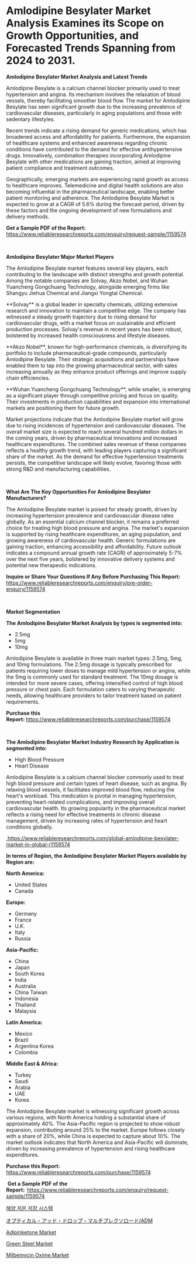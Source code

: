 <p><h1>Amlodipine Besylater Market Analysis Examines its Scope on Growth Opportunities, and Forecasted Trends Spanning from 2024 to 2031.</h1></p><p><strong>Amlodipine Besylater Market Analysis and Latest Trends</strong></p>
<p><p>Amlodipine Besylate is a calcium channel blocker primarily used to treat hypertension and angina. Its mechanism involves the relaxation of blood vessels, thereby facilitating smoother blood flow. The market for Amlodipine Besylate has seen significant growth due to the increasing prevalence of cardiovascular diseases, particularly in aging populations and those with sedentary lifestyles. </p><p>Recent trends indicate a rising demand for generic medications, which has broadened access and affordability for patients. Furthermore, the expansion of healthcare systems and enhanced awareness regarding chronic conditions have contributed to the demand for effective antihypertensive drugs. Innovatively, combination therapies incorporating Amlodipine Besylate with other medications are gaining traction, aimed at improving patient compliance and treatment outcomes.</p><p>Geographically, emerging markets are experiencing rapid growth as access to healthcare improves. Telemedicine and digital health solutions are also becoming influential in the pharmaceutical landscape, enabling better patient monitoring and adherence. The Amlodipine Besylate Market is expected to grow at a CAGR of 5.6% during the forecast period, driven by these factors and the ongoing development of new formulations and delivery methods.</p></p>
<p><strong>Get a Sample PDF of the Report:&nbsp;</strong> <a href="https://www.reliableresearchreports.com/enquiry/request-sample/1159574">https://www.reliableresearchreports.com/enquiry/request-sample/1159574</a></p>
<p>&nbsp;</p>
<p><strong>Amlodipine Besylater Major Market Players</strong></p>
<p><p>The Amlodipine Besylate market features several key players, each contributing to the landscape with distinct strengths and growth potential. Among the notable companies are Solvay, Akzo Nobel, and Wuhan Yuancheng Gongchuang Technology, alongside emerging firms like Shangyu Jiehua Chemical and Jiangxi Yongtai Chemical.</p><p>**Solvay** is a global leader in specialty chemicals, utilizing extensive research and innovation to maintain a competitive edge. The company has witnessed a steady growth trajectory due to rising demand for cardiovascular drugs, with a market focus on sustainable and efficient production processes. Solvay's revenue in recent years has been robust, bolstered by increased health consciousness and lifestyle diseases.</p><p>**Akzo Nobel**, known for high-performance chemicals, is diversifying its portfolio to include pharmaceutical-grade compounds, particularly Amlodipine Besylate. Their strategic acquisitions and partnerships have enabled them to tap into the growing pharmaceutical sector, with sales increasing annually as they enhance product offerings and improve supply chain efficiencies.</p><p>**Wuhan Yuancheng Gongchuang Technology**, while smaller, is emerging as a significant player through competitive pricing and focus on quality. Their investments in production capabilities and expansion into international markets are positioning them for future growth.</p><p>Market projections indicate that the Amlodipine Besylate market will grow due to rising incidences of hypertension and cardiovascular diseases. The overall market size is expected to reach several hundred million dollars in the coming years, driven by pharmaceutical innovations and increased healthcare expenditures. The combined sales revenue of these companies reflects a healthy growth trend, with leading players capturing a significant share of the market. As the demand for effective hypertension treatments persists, the competitive landscape will likely evolve, favoring those with strong R&D and manufacturing capabilities.</p></p>
<p>&nbsp;</p>
<p><strong>What Are The Key Opportunities For Amlodipine Besylater Manufacturers?</strong></p>
<p><p>The Amlodipine Besylate market is poised for steady growth, driven by increasing hypertension prevalence and cardiovascular disease rates globally. As an essential calcium channel blocker, it remains a preferred choice for treating high blood pressure and angina. The market's expansion is supported by rising healthcare expenditures, an aging population, and growing awareness of cardiovascular health. Generic formulations are gaining traction, enhancing accessibility and affordability. Future outlook indicates a compound annual growth rate (CAGR) of approximately 5-7% over the next five years, bolstered by innovative delivery systems and potential new therapeutic indications.</p></p>
<p><strong>Inquire or Share Your Questions If Any Before Purchasing This Report:</strong> <a href="https://www.reliableresearchreports.com/enquiry/pre-order-enquiry/1159574">https://www.reliableresearchreports.com/enquiry/pre-order-enquiry/1159574</a></p>
<p>&nbsp;</p>
<p><strong>Market Segmentation</strong></p>
<p><strong>The Amlodipine Besylater Market Analysis by types is segmented into:</strong></p>
<p><ul><li>2.5mg</li><li>5mg</li><li>10mg</li></ul></p>
<p><p>Amlodipine Besylate is available in three main market types: 2.5mg, 5mg, and 10mg formulations. The 2.5mg dosage is typically prescribed for patients requiring lower doses to manage mild hypertension or angina, while the 5mg is commonly used for standard treatment. The 10mg dosage is intended for more severe cases, offering intensified control of high blood pressure or chest pain. Each formulation caters to varying therapeutic needs, allowing healthcare providers to tailor treatment based on patient requirements.</p></p>
<p><strong>Purchase this Report:&nbsp;</strong><a href="https://www.reliableresearchreports.com/purchase/1159574">https://www.reliableresearchreports.com/purchase/1159574</a></p>
<p>&nbsp;</p>
<p><strong>The Amlodipine Besylater Market Industry Research by Application is segmented into:</strong></p>
<p><ul><li>High Blood Pressure</li><li>Heart Disease</li></ul></p>
<p><p>Amlodipine Besylate is a calcium channel blocker commonly used to treat high blood pressure and certain types of heart disease, such as angina. By relaxing blood vessels, it facilitates improved blood flow, reducing the heart's workload. This medication is pivotal in managing hypertension, preventing heart-related complications, and improving overall cardiovascular health. Its growing popularity in the pharmaceutical market reflects a rising need for effective treatments in chronic disease management, driven by increasing rates of hypertension and heart conditions globally.</p></p>
<p><a href="https://www.reliableresearchreports.com/global-amlodipine-besylater-market-in-global-r1159574">&nbsp;https://www.reliableresearchreports.com/global-amlodipine-besylater-market-in-global-r1159574</a></p>
<p><strong>In terms of Region, the Amlodipine Besylater Market Players available by Region are:</strong></p>
<p>
    <p> <strong> North America: </strong>
        <ul>
            <li>United States</li>
            <li>Canada</li>
        </ul>
        </p> 
    <p> <strong> Europe: </strong>
        <ul>
            <li>Germany</li>
            <li>France</li>
            <li>U.K.</li>
            <li>Italy</li>
            <li>Russia</li>
        </ul>
        </p> 
    <p> <strong> Asia-Pacific: </strong>
        <ul>
            <li>China</li>
            <li>Japan</li>
            <li>South Korea</li>
            <li>India</li>
            <li>Australia</li>
            <li>China Taiwan</li>
            <li>Indonesia</li>
            <li>Thailand</li>
            <li>Malaysia</li>
        </ul>
        </p> 
    <p> <strong> Latin America: </strong>
        <ul>
            <li>Mexico</li>
            <li>Brazil</li>
            <li>Argentina Korea</li>
            <li>Colombia</li>
        </ul>
        </p> 
    <p> <strong> Middle East & Africa: </strong>
        <ul>
            <li>Turkey</li>
            <li>Saudi</li>
            <li>Arabia</li>
            <li>UAE</li>
            <li>Korea</li>
        </ul>
    </p>
    </p>
<p><p>The Amlodipine Besylate market is witnessing significant growth across various regions, with North America holding a substantial share of approximately 40%. The Asia-Pacific region is projected to show robust expansion, contributing around 25% to the market. Europe follows closely with a share of 20%, while China is expected to capture about 10%. The market outlook indicates that North America and Asia-Pacific will dominate, driven by increasing prevalence of hypertension and rising healthcare expenditures.</p></p>
<p><strong>Purchase this Report: </strong><a href="https://www.reliableresearchreports.com/purchase/1159574">https://www.reliableresearchreports.com/purchase/1159574</a></p>
<p>&nbsp;<strong>Get a Sample PDF of the Report:&nbsp;&nbsp;</strong><a href="https://www.reliableresearchreports.com/enquiry/request-sample/1159574">https://www.reliableresearchreports.com/enquiry/request-sample/1159574</a></p>
<p><strong></strong></p>
<p><p><a href="https://medium.com/@prestonfrittysch568667/%EC%84%B8%EA%B3%84-marine-cold-storage-system-market-%EC%9D%80-2024%EC%97%90%EC%84%9C-2031%EB%A1%9C-%EC%97%B0%ED%8F%89%EA%B7%A0-%EC%A6%9D%EA%B0%80%EC%9C%A8%EC%9D%84-%EB%B3%B4%EC%9D%BC-%EA%B2%83%EC%9C%BC%EB%A1%9C-%EC%98%88%EC%83%81%EB%90%A9%EB%8B%88%EB%8B%A4-015553bc3737">해양 저온 저장 시스템</a></p><p><a href="https://medium.com/@zionmetz1960/optical-add-drop-multiplexeroadm-market-%E3%81%AF-%E3%82%B3%E3%82%B9%E3%83%88%E7%AE%A1%E7%90%86%E3%81%A8%E5%8A%B9%E7%8E%87%E5%90%91%E4%B8%8A%E3%82%92%E5%84%AA%E5%85%88%E3%81%97%E3%81%BE%E3%81%99-%E3%81%95%E3%82%89%E3%81%AB-%E5%A0%B1%E5%91%8A%E6%9B%B8%E3%81%AF%E5%B8%82%E5%A0%B4%E3%81%AE%E9%9C%80%E8%A6%81%E9%9D%A2%E3%81%A8%E4%BE%9B%E7%B5%A6%E9%9D%A2%E3%81%AE%E4%B8%A1%E6%96%B9%E3%82%92%E3%82%AB%E3%83%90%E3%83%BC%E3%81%97%E3%81%A6%E3%81%84%E3%81%BE%E3%81%99-563554506cfc">オプティカル・アッド・ドロップ・マルチプレクソロード/ADM</a></p><p><a href="https://github.com/arionmp/Market-Research-Report-List-5/blob/main/adipinketone-market.md">Adipinketone Market</a></p><p><a href="https://issuu.com/reportprime-2/docs/green-steel-market-size-2030.pptx_20449581799cca">Green Steel Market</a></p><p><a href="https://www.linkedin.com/pulse/milbemycin-oxime-industry-analysis-report-its-market-size-xlqhc?trackingId=Ezen8d1VRHGd28L5UQ%2B2rg%3D%3D">Milbemycin Oxime Market</a></p></p>